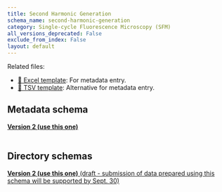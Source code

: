 ```yaml
---
title: Second Harmonic Generation
schema_name: second-harmonic-generation
category: Single-cycle Fluorescence Microscopy (SFM)
all_versions_deprecated: False
exclude_from_index: False
layout: default
---
```


Related files:


- [📝 Excel template](https://raw.githubusercontent.com/hubmapconsortium/dataset-metadata-spreadsheet/main/second-harmonic-generation/latest/second-harmonic-generation.xlsx): For metadata entry.
- [📝 TSV template](https://raw.githubusercontent.com/hubmapconsortium/dataset-metadata-spreadsheet/main/second-harmonic-generation/latest/second-harmonic-generation.tsv): Alternative for metadata entry.




## Metadata schema


<summary><a href="https://openview.metadatacenter.org/templates/https:%2F%2Frepo.metadatacenter.org%2Ftemplates%2Fb21f206d-6fbe-4217-975a-da3a940fbdaa"><b>Version 2 (use this one)</b></a></summary>



<br>

## Directory schemas
<summary><a href="https://docs.google.com/spreadsheets/d/1KLY5iXZbbb_5RNR_lZgGSqHiAKBbe34YrtrywSuUC3M"><b>Version 2 (use this one)</b> (draft - submission of data prepared using this schema will be supported by Sept. 30) </a></summary>

